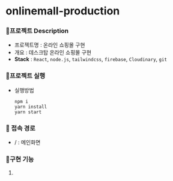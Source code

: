 # onlinemall-production

### 📌프로젝트 Description
- 프로젝트명 : 온라인 쇼핑몰 구현
- 개요 : 데스크탑 온라인 쇼핑몰 구현
- **Stack** : `React`, `node.js`, `tailwindcss`, `firebase`, `Cloudinary`, `git`
   
### 📌프로젝트 실행
- 실행방법
    ```
    npm i
    yarn install
    yarn start
    ```
   
### 📌 접속 경로
- / : 메인화면
   
### 📌구현 기능
1. 